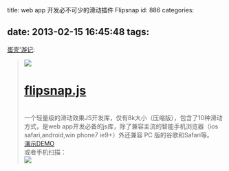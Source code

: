title: web app 开发必不可少的滑动插件 Flipsnap
id: 886
categories:

date: 2013-02-15 16:45:48
tags:
---

[蛋壳'游记](http://198551.com/2012/03/25/flipsnap/): 
> ![](http://m1.img.libdd.com/farm4/2013/0124/15/B1B1102A6BFF6CDCAED28118D38E63DF9654460C27877_415_283.JPEG)</img>
> </br>
> 
> # [flipsnap.js](http://pxgrid.github.com/js-flipsnap/)
> 
> </br>一个轻量级的滑动效果JS开发库，仅有8k大小（压缩版），包含了10种滑动方式，是web app开发必备的js库，除了兼容主流的智能手机浏览器（ios safari,android,win phone7 ie9+）外还兼容 PC 版的谷歌和Safari等。
> </br>[演示DEMO](http://pxgrid.github.com/js-flipsnap/demo.html)
> </br>或者手机扫描：
> </br>![](http://m2.img.libdd.com/farm4/2013/0124/15/C93B85AB69BB5BF6E7F1BCD886AE08309279AB9E5AD04_250_250.PNG)</img>[
> </br>](http://pxgrid.github.com/js-flipsnap/demo.html)